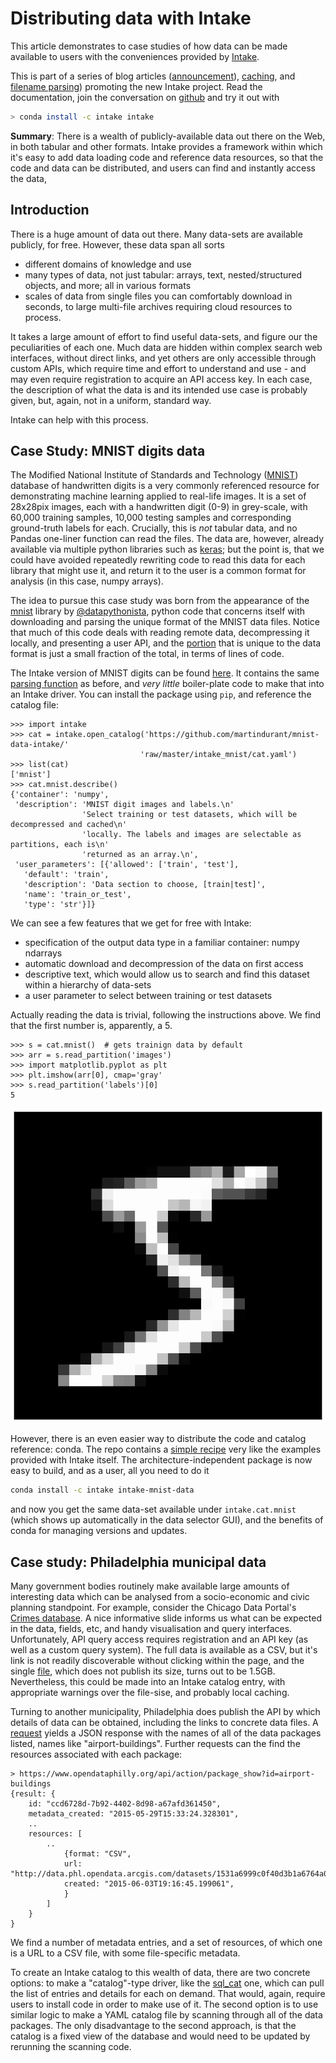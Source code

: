 # Distributing data with Intake

This article demonstrates to case studies of how data can be made available to
users with the conveniences provided by [Intake](https://intake.readthedocs.io/en/latest/).

This is part of a series of blog articles 
([announcement](https://www.anaconda.com/blog/developer-blog/intake-taking-the-pain-out-of-data-access/)),
[caching](https://www.anaconda.com/blog/developer-blog/intake-caching-data-on-first-read-makes-future-analysis-faster/), 
and [filename parsing](https://www.anaconda.com/blog/developer-blog/intake-parsing-data-from-filenames-and-paths/))
promoting the new Intake project. Read the documentation, join the
conversation on [github](https://github.com/ContinuumIO/intake) and try it out with
```bash
> conda install -c intake intake
```

**Summary**: There is a wealth of publicly-available data out there on the Web, in
both tabular and other formats. Intake provides a framework within which it's easy
to add data loading code and reference data resources, so that the code and data
can be distributed, and users can find and instantly access the data, 

## Introduction

There is a huge amount of data out there. Many data-sets are available publicly, for free.
However, these data span all sorts
- different domains of knowledge and use
- many types of data, not just tabular: arrays, text, nested/structured objects, and
  more; all in various formats
- scales of data from single files you can comfortably download in seconds, to large multi-file
  archives requiring cloud resources to process. 

It takes a large amount
of effort to find useful data-sets, and figure our the peculiarities of each one. Much
data are hidden within complex search web interfaces, without direct links, and yet others
are only accessible through custom APIs, which require time and effort to understand and use -
and may even require registration to acquire an API access key. In each case, the description
of what the data is and its intended use case is probably given, but, again, not in a uniform,
standard way.

Intake can help with this process.
 
## Case Study: MNIST digits data
 
The Modified National Institute of Standards and Technology 
([MNIST](http://yann.lecun.com/exdb/mnist/)) database of handwritten
digits is a very commonly referenced resource for demonstrating machine learning applied to
real-life images. It is a set of 28x28pix images, each with a handwritten digit (0-9) in
grey-scale, with 60,000 training samples, 10,000 testing samples and corresponding ground-truth
labels for each. Crucially, this is *not* tabular data, and no Pandas one-liner function can
read the files.
The data are, however, already available via multiple python libraries such as
[keras](https://www.tensorflow.org/api_docs/python/tf/keras/datasets/mnist/load_data); but the
point is, that we could have avoided repeatedly rewriting code to read this data for each library
that might use it, and return it to the user is a common format for analysis (in this case,
numpy arrays).

The idea to pursue this case study was born from the appearance of the 
[mnist](https://github.com/datapythonista/mnist/) library by 
[@datapythonista](https://github.com/datapythonista), python code that concerns itself with
downloading and parsing the unique format of the MNIST data files. Notice that much of this
code deals with reading remote data, decompressing it locally, and presenting a user API, and the 
[portion](https://github.com/datapythonista/mnist/blob/master/mnist/__init__.py#L64) that is
unique to the data format is just a small fraction of the total, in terms of lines of code. 

The Intake version of MNIST digits can be found 
[here](https://github.com/martindurant/mnist-data-intake). It contains the same
[parsing function](https://github.com/martindurant/mnist-data-intake/blob/master/intake_mnist/plugin.py#L73)
as before, and *very little* boiler-plate code to make that into an Intake driver. You can
install the package using `pip`, and reference the catalog file:
```
>>> import intake
>>> cat = intake.open_catalog('https://github.com/martindurant/mnist-data-intake/'
                             'raw/master/intake_mnist/cat.yaml')
>>> list(cat)
['mnist']
>>> cat.mnist.describe()
{'container': 'numpy',
 'description': 'MNIST digit images and labels.\n'
                'Select training or test datasets, which will be decompressed and cached\n'
                'locally. The labels and images are selectable as partitions, each is\n'
                'returned as an array.\n',
 'user_parameters': [{'allowed': ['train', 'test'],
   'default': 'train',
   'description': 'Data section to choose, [train|test]',
   'name': 'train_or_test',
   'type': 'str'}]}
```

We can see a few features that we get for free with Intake:
- specification of the output data type in a familiar container: numpy ndarrays
- automatic download and decompression of the data on first access
- descriptive text, which would allow us to search and find this dataset within a hierarchy of data-sets
- a user parameter to select between training or test datasets

Actually reading the data is trivial, following the instructions above. We find that the first number is, 
apparently, a 5.

```
>>> s = cat.mnist()  # gets trainign data by default
>>> arr = s.read_partition('images')
>>> import matplotlib.pyplot as plt
>>> plt.imshow(arr[0], cmap='gray'
>>> s.read_partition('labels')[0]
5
```
![Number 5](./5.png)

However, there is an even easier way to distribute the code and catalog reference: conda.
The repo contains a [simple recipe](https://github.com/martindurant/mnist-data-intake/tree/master/conda)
very like the examples provided with Intake itself. The architecture-independent package is
now easy to build, and as a user, all you need to do it
```bash
conda install -c intake intake-mnist-data
```
and now you get the same data-set available under `intake.cat.mnist` (which shows up
automatically in the data selector GUI), and the benefits of conda for managing versions
and updates.

## Case study: Philadelphia municipal data

Many government bodies routinely make available large amounts of interesting data which can
be analysed from a socio-economic and civic planning standpoint. For example, consider
the Chicago Data Portal's [Crimes database](https://data.cityofchicago.org/Public-Safety/Crimes-2001-to-present/ijzp-q8t2).
A nice informative slide informs us what can be expected in the data, fields, etc, and
handy visualisation and query interfaces.  
Unfortunately, API query access requires registration and an API key (as well as a custom
query system). The full data is available as a CSV, but it's link is not readily discoverable
without clicking within the page, and the single [file](https://data.cityofchicago.org/api/views/ijzp-q8t2/rows.csv?accessType=DOWNLOAD),
which does not publish its size, turns out to be 1.5GB. Nevertheless, this could be made into
an Intake catalog entry, with appropriate warnings over the file-sise, and probably local
caching.

Turning to another municipality, Philadelphia does publish the API by which details of
data can be obtained, including the links to concrete data files. A 
[request](https://www.opendataphilly.org/api/3/action/package_list) yields a JSON response
with the names of all of the data packages listed, names like "airport-buildings". Further
requests can the find the resources associated with each package:

```
> https://www.opendataphilly.org/api/action/package_show?id=airport-buildings
{result: {
    id: "ccd6728d-7b92-4402-8d98-a67afd361450",
    metadata_created: "2015-05-29T15:33:24.328301",
    ..
    resources: [
        ..
            {format: "CSV",
            url: "http://data.phl.opendata.arcgis.com/datasets/1531a6999c0f40d3b1a6764a0a54f32b_0.csv",
            created: "2015-06-03T19:16:45.199061",
            }
        ]
    }
}
``` 
We find a number of metadata entries, and a set of resources, of which one is a URL to a CSV
file, with some file-specific metadata. 

To create an Intake catalog to this wealth of data, there are two concrete options: to make a 
"catalog"-type driver, like the [sql_cat](https://intake-sql.readthedocs.io/en/latest/api.html#intake_sql.SQLCatalog)
one, which can pull the list of entries and details for each on demand. That would, again, require
users to install code in order to make use of it. The second option is to use similar logic to
make a YAML catalog file by scanning through all of the data packages. The only disadvantage to the
second approach, is that the catalog is a fixed view of the database and would need to be
updated by rerunning the scanning code.


